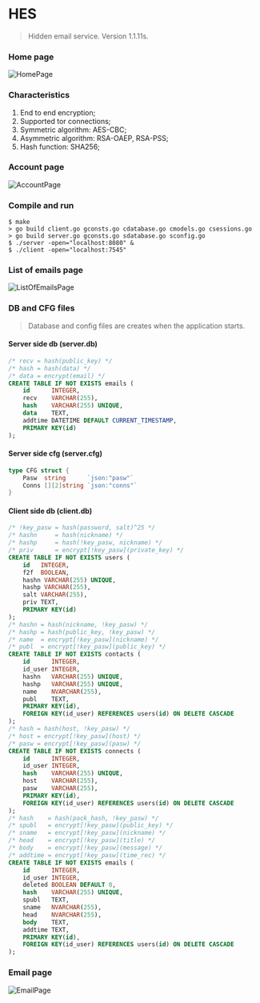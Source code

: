 # HES

> Hidden email service. Version 1.1.11s.

### Home page
<img src="/userside/images/HES1.png" alt="HomePage"/>

### Characteristics
1. End to end encryption;
2. Supported tor connections;
3. Symmetric algorithm: AES-CBC;
4. Asymmetric algorithm: RSA-OAEP, RSA-PSS;
5. Hash function: SHA256;

### Account page
<img src="/userside/images/HES4.png" alt="AccountPage"/>

### Compile and run
```
$ make
> go build client.go gconsts.go cdatabase.go cmodels.go csessions.go
> go build server.go gconsts.go sdatabase.go sconfig.go
$ ./server -open="localhost:8080" &
$ ./client -open="localhost:7545"
```

### List of emails page
<img src="/userside/images/HES7.png" alt="ListOfEmailsPage"/>

### DB and CFG files
> Database and config files are creates when the application starts.

#### Server side db (server.db)
```sql
/* recv = hash(public_key) */
/* hash = hash(data) */
/* data = encrypt(email) */
CREATE TABLE IF NOT EXISTS emails (
	id      INTEGER,
	recv    VARCHAR(255),
	hash    VARCHAR(255) UNIQUE,
	data    TEXT,
	addtime DATETIME DEFAULT CURRENT_TIMESTAMP,
	PRIMARY KEY(id)
);
```

#### Server side cfg (server.cfg)
```go
type CFG struct {
	Pasw  string      `json:"pasw"`
	Conns [][2]string `json:"conns"`
}
```

#### Client side db (client.db)
```sql
/* !key_pasw = hash(password, salt)^25 */
/* hashn     = hash(nickname) */
/* hashp     = hash(!key_pasw, nickname) */
/* priv      = encrypt[!key_pasw](private_key) */
CREATE TABLE IF NOT EXISTS users (
	id   INTEGER,
	f2f  BOOLEAN,
	hashn VARCHAR(255) UNIQUE,
	hashp VARCHAR(255),
	salt VARCHAR(255),
	priv TEXT,
	PRIMARY KEY(id)
);
/* hashn = hash(nickname, !key_pasw) */
/* hashp = hash(public_key, !key_pasw) */
/* name  = encrypt[!key_pasw](nickname) */
/* publ  = encrypt[!key_pasw](public_key) */
CREATE TABLE IF NOT EXISTS contacts (
	id      INTEGER,
	id_user INTEGER,
	hashn   VARCHAR(255) UNIQUE,
	hashp   VARCHAR(255) UNIQUE,
	name    NVARCHAR(255),
	publ    TEXT,
	PRIMARY KEY(id),
	FOREIGN KEY(id_user) REFERENCES users(id) ON DELETE CASCADE
);
/* hash = hash(host, !key_pasw) */
/* host = encrypt[!key_pasw](host) */
/* pasw = encrypt[!key_pasw](pasw) */
CREATE TABLE IF NOT EXISTS connects (
	id      INTEGER,
	id_user INTEGER,
	hash    VARCHAR(255) UNIQUE,
	host    VARCHAR(255),
	pasw    VARCHAR(255),
	PRIMARY KEY(id),
	FOREIGN KEY(id_user) REFERENCES users(id) ON DELETE CASCADE
);
/* hash    = hash(pack_hash, !key_pasw) */
/* spubl   = encrypt[!key_pasw](public_key) */
/* sname   = encrypt[!key_pasw](nickname) */
/* head    = encrypt[!key_pasw](title) */
/* body    = encrypt[!key_pasw](message) */
/* addtime = encrypt[!key_pasw](time_rec) */
CREATE TABLE IF NOT EXISTS emails (
	id      INTEGER,
	id_user INTEGER,
	deleted BOOLEAN DEFAULT 0,
	hash    VARCHAR(255) UNIQUE,
	spubl   TEXT,
	sname   NVARCHAR(255),
	head    NVARCHAR(255),
	body    TEXT,
	addtime TEXT,
	PRIMARY KEY(id),
	FOREIGN KEY(id_user) REFERENCES users(id) ON DELETE CASCADE
);
```

### Email page
<img src="/userside/images/HES8.png" alt="EmailPage"/>

